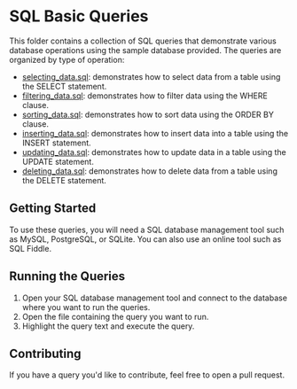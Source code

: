 # SQL Basic Queries

This folder contains a collection of SQL queries that demonstrate various database operations using the sample database provided. The queries are organized by type of operation:

- [selecting_data.sql](selecting_data.sql): demonstrates how to select data from a table using the SELECT statement.
- [filtering_data.sql](queries/filtering_data.sql): demonstrates how to filter data using the WHERE clause.
- [sorting_data.sql](queries/sorting_data.sql): demonstrates how to sort data using the ORDER BY clause.
- [inserting_data.sql](queries/inserting_data.sql): demonstrates how to insert data into a table using the INSERT statement.
- [updating_data.sql](queries/updating_data.sql): demonstrates how to update data in a table using the UPDATE statement.
- [deleting_data.sql](queries/deleting_data.sql): demonstrates how to delete data from a table using the DELETE statement.

## Getting Started

To use these queries, you will need a SQL database management tool such as MySQL, PostgreSQL, or SQLite. You can also use an online tool such as SQL Fiddle.

## Running the Queries

1. Open your SQL database management tool and connect to the database where you want to run the queries.
2. Open the file containing the query you want to run.
3. Highlight the query text and execute the query.

## Contributing

If you have a query you'd like to contribute, feel free to open a pull request. 
